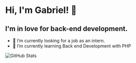 # Hi, I'm Gabriel!  👋 

## I'm in love for back-end development. 

- 🔭 I’m currently looking for a job as an intern.
- 🌱 I’m currently learning Back end Development with PHP


![GitHub Stats](https://github-readme-stats.vercel.app/api?username=Gabriel110200&theme=radical) 

